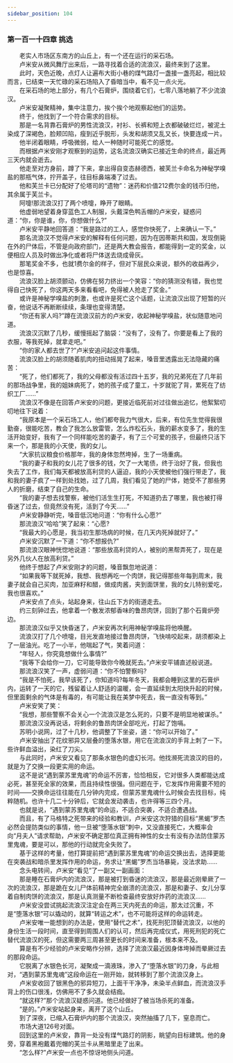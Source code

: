 ```yaml
---
sidebar_position: 104
---
```

### 第一百一十四章 挑选  


　　老实人市场区东南方的山丘上，有一个还在运行的采石场。  
　　卢米安从微风舞厅出来后，一路寻找着合适的流浪汉，最终来到了这里。  
　　此时，天色近晚，点灯人让遍布大街小巷的煤气路灯一盏接一盏亮起，相比较而言，已结束一天忙碌的采石场陷入了昏暗当中，看不见一点火光。  
　　在采石场的地上部分，有几个石膏炉，围绕着它们，七零八落地躺了不少流浪汉。  
　　卢米安凝聚精神，集中注意力，挨个挨个地观察起他们的运势。  
　　终于，他找到了一个符合需求的目标。  
　　那是一名背靠石膏炉的男性流浪汉，衬衫、长裤和短上衣都破破烂烂，被泥土染成了深褐色，脸颊凹陷，瘦到近乎脱形，头发和胡须又乱又长，快要连成一片。  
　　他半闭着眼睛，呼吸微弱，给人一种随时可能死亡的感觉。  
　　而根据卢米安刚才观察到的运势，这名流浪汉确实已接近生命的终点，最近两三天内就会逝去。  
　　他走至对方身前，蹲了下来，拿出得自变态赫德西，被芙兰卡命名为神秘学嗅盐的那瓶气体，拧开盖子，往目标鼻端凑了过去。  
　　他和芙兰卡已分配好了伦塔司的“遗物”：迷药和价值212费尔金的钱币归他，其余属于芙兰卡。  
　　阿嚏!那流浪汉打了两个喷嚏，睁开了眼睛。  
　　他虚弱地望着身穿蓝色工人制服，头戴深色鸭舌帽的卢米安，疑惑问道：“你，你是谁，你，你想做什么?”  
　　卢米安平静地回答道：“我是路过的工人，感觉你快死了，上来确认一下。”  
　　那名流浪汉不觉得卢米安的解释有任何问题，因为在因蒂斯共和国，发现倒毙在外的尸体后，不管是向政府部门，还是两大教会报告，都能得到一定的奖金，以便相应人员及时做出净化或者将尸体送去烧成骨灰。  
　　那笔奖金不多，也就1费尔金的样子，但对下层民众来说，额外的收益再少，也是惊喜。  
　　流浪汉脸上胡须颤动，仿佛在努力挤出一个笑容：“你的猜测没有错，我也觉得自己快死了，你这两天多来看看吧，免得被人抢走了奖金。”  
　　或许是神秘学嗅盐的刺激，也或许是死亡这个话题，让流浪汉出现了短暂的兴奋，他说话不再断断续续，条理也变得清楚。  
　　“你还有家人吗?”蹲在流浪汉前方的卢米安，收起神秘学嗅盐，状似随意地问道。  
　　流浪汉沉默了几秒，缓慢摇起了脑袋：“没有了，没有了。你要是看上了我的衣服，等我死掉，就拿走吧。”  
　　“你的家人都去世了?”卢米安追问起这件事情。  
　　流浪汉脸上的胡须随着肌肉的扭动摇晃了起来，嗓音里透露出无法隐藏的痛苦：  
　　“死了，他们都死了，我的父母都没有活过四十五岁，我的兄弟死在了几年前的那场战争里，我的姐妹病死了，她的孩子成了童工，十岁就驼了背，累死在了纺织工厂……”  
　　流浪汉不像是在回答卢米安的问题，更接近临死前对过往做出追忆，他絮絮叨叨地往下说着：  
　　“我原本是一个采石场工人，他们都夸我力气很大，后来，有位先生觉得我很勤奋，很能吃苦，教会了我怎么放雷管，怎么炸松石头，我的薪水变多了，我的生活开始变好，我有了一个同样能吃苦的妻子，有了三个可爱的孩子，但最终只活下来一个，那是我的小天使，我的女儿。  
　　“大家抗议粮食价格那年，我的身体忽然垮掉，生了一场重病。  
　　“我的妻子和我的女儿花了很多的钱，欠了一大笔债，终于治好了我，但我也失去了工作，我们每天都被放高利贷的人逼迫，我的小天使被他们强行带走了，我和我的妻子疯了一样到处找她，过了几周，我们看见了她的尸体，她受不了那些男人的折磨，结束了自己的生命。  
　　“我的妻子想去找警察，被他们活生生打死，不知道扔去了哪里，我也被打得昏迷了过去，但竟然没有死，活到了今天……”  
　　卢米安静静听完，嗓音低沉地问道：“你有什么心愿?”  
　　那流浪汉“哈哈”笑了起来：“心愿?  
　　“我最大的心愿是，我当初生那场病的时候，在几天内死掉就好了。”  
　　卢米安沉默了一下道：“你不想报仇?”  
　　那流浪汉眼神恍惚地说道：“那些放高利贷的人，被别的黑帮弄死了，现在是另外几伙人在放高利贷。”  
　　他终于想起了卢米安刚才的问题，嗓音飘忽地说道：  
　　“如果我等下就死掉，我想、我想再吃一个肉饼，我记得那些年每到周末，我妻子就会自己买肉，加亚麻籽和醋，做成肉酱，夹到面饼里，我的女儿特别爱吃，我也很喜欢。”  
　　卢米安点了点头，站起身来，往山丘下方的街道走去。  
　　约三刻钟过去，他拿着一个散发浓郁香味的鲁昂肉饼，回到了那个石膏炉旁边。  
　　那流浪汉似乎又快昏迷了，卢米安再次利用神秘学嗅盐将他唤醒。  
　　流浪汉打了几个喷嚏，目光发直地接过鲁昂肉饼，飞快啃咬起来，胡须都染上了一层油光。吃了一小半，他喘起了气，笑着问道：  
　　“年轻人，你究竟想做什么事情?”  
　　“我等下会给你一刀，它可能导致你今晚就死去。”卢米安平铺直述般说道。  
　　那流浪汉笑了一声，虚弱问道：“你不怕警察吗?  
　　“我是不怕死，我早该死了，你知道吗?每年冬天，我都会睡到这里的石膏炉内，运转了一天的它，残留着让人舒适的温暖，会一直延续到太阳快升起的时候，但里面剩余的气体是有毒的，有可能让我在美梦中死去，我一直没有等到。”  
　　卢米安笑了笑：  
　　“我想，那些警察不会关心一个流浪汉是怎么死的，只要不是明显地被谋杀。”  
　　那流浪汉没再说话，将剩余的鲁昂肉饼全部吃光，打起了饱嗝。  
　　苏明小说网，过了十几秒，他调整了下坐姿，道：“你可以开始了。”  
　　卢米安抽出了花纹邪异又层叠的堕落水银，用它在流浪汉的手背上刺了一下。些许鲜血溢出，染红了刀尖。  
　　与此同时，卢米安又看见了那条水银色的虚幻长河。他找濒死流浪汉的目的，就是为了交换一段更实用的命运。  
　　这不是说“遇到蒙苏里鬼魂”的命运不厉害，恰恰相反，它对很多人类都能达成必死，甚至死全家的效果，而且持续性很强。但问题在于，它发挥作用需要不短的时间——交换命运往往能在几分钟内完成，但蒙苏里鬼魂什么时候会去找目标，纯粹随机。也许十几二十分钟后，它就会发动袭击，也许得等三四个月。  
　　也就是说，“遇到蒙苏里鬼魂”的命运，不适合突袭，不适合遭遇战。  
　　而且，有了马格特之死带来的经验和教训，卢米安这次狩猎的目标“黑蝎”罗杰必然会提防类似的事情，他一旦被“堕落水银”刺中，又没直接死亡，大概率会向“月夫人”请求帮助，卢米安不确定那位真正拥有神性的女士有没有办法防住蒙苏里鬼魂，要是可以，那他的行动就完全失败了。  
　　基于这样的考量，他打算提前把“遇到蒙苏里鬼魂”的命运交换出去，选择更能在突袭战和暗杀里发挥作用的命运，务求让“黑蝎”罗杰当场暴毙，没法求助……  
　　念头电转间，卢米安“看见”了一副又一副画面：  
　　那是睡在石膏炉内的流浪汉，那是被打到昏迷的流浪汉，那是最近刚晕厥了一次的流浪汉，那是跪在女儿尸体前精神完全崩溃的流浪汉，那是和妻子、女儿分享着自制肉饼的流浪汉，那是认真测量不断检查最终安放好炸药的流浪汉……  
　　卢米安没尝试挑起流浪汉注定会在两三天内死去的命运，那太过沉重，不是“堕落水银”可以撬动的，就算“转运之术”，也不可能将这样的命运转走。  
　　卢米安唯一能想到的办法是，使用“替代之术”，找死刑犯顶替流浪汉，以他的身份生活一段时间，直至得到周围人们的认可，然后再完成仪式，用死刑犯的死亡替代流浪汉的死，但这需要两三周甚至更长的时间来准备，根本来不及。  
　　算是有不少经验的卢米安略作分辨，选择了流浪汉最近因身体垮掉而晕厥过去的那段命运。  
　　它脱离了水银色长河，凝聚成一滴液珠，渗入了“堕落水银”的刀身，与此相对，“遇到蒙苏里鬼魂”这段命运在一刚开始，就转移到了那个流浪汉身上。  
　　卢米安收回了银黑色的邪异短刀，上面干干净净，未染半点鲜血，而流浪汉手背上的伤口很浅，仿佛用不了多久就会结痂。  
　　“就这样?”那个流浪汉疑惑问道。他已经做好了被当场杀死的准备。  
　　“是的。”卢米安站起身来，离开了这个山丘。  
　　到了深夜，已缩入石膏炉内的那个流浪汉，突然抽搐了几下，窒息而亡。  
　　市场大道126号对面。  
　　回到这里的卢米安，靠背一处没有煤气路灯的阴影，眺望向目标建筑。他的身旁，穿着黑袍戴着兜帽的芙兰卡从黑暗里走了出来。  
　　“怎么样?”卢米安一点也不惊讶地侧头问道。  
